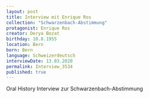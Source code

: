 ```yaml
---
layout: post
title: Interview mit Enrique Ros
collection: "Schwarzenbach-Abstimmung"
protagonist: Enrique Ros
creator: Derya Bozat
birthday: 10.8.1955
location: Bern
born: Bern
language: Schweizerdeutsch
interviewDate: 13.03.2020
permalink: Interview_3534
published: true
---
```

Oral History Interview zur Schwarzenbach-Abstimmung